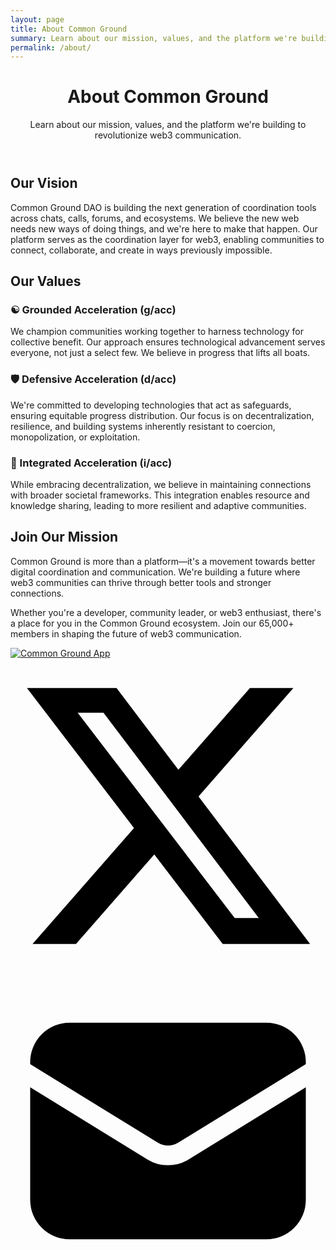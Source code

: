 ```yaml
---
layout: page
title: About Common Ground
summary: Learn about our mission, values, and the platform we're building to revolutionize web3 communication.
permalink: /about/
---
```


<header class="page-header">
    <h1 class="page-title">About Common Ground</h1>
    <p class="page-summary">Learn about our mission, values, and the platform we're building to revolutionize web3 communication.</p>
</header>

## Our Vision

Common Ground DAO is building the next generation of coordination tools across chats, calls, forums, and ecosystems. We believe the new web needs new ways of doing things, and we're here to make that happen. Our platform serves as the coordination layer for web3, enabling communities to connect, collaborate, and create in ways previously impossible.

## Our Values

### ☯️ Grounded Acceleration (g/acc)
We champion communities working together to harness technology for collective benefit. Our approach ensures technological advancement serves everyone, not just a select few. We believe in progress that lifts all boats.

### 🛡️ Defensive Acceleration (d/acc)
We're committed to developing technologies that act as safeguards, ensuring equitable progress distribution. Our focus is on decentralization, resilience, and building systems inherently resistant to coercion, monopolization, or exploitation.

### 🔗 Integrated Acceleration (i/acc)
While embracing decentralization, we believe in maintaining connections with broader societal frameworks. This integration enables resource and knowledge sharing, leading to more resilient and adaptive communities.

## Join Our Mission

Common Ground is more than a platform—it's a movement towards better digital coordination and communication. We're building a future where web3 communities can thrive through better tools and stronger connections.

Whether you're a developer, community leader, or web3 enthusiast, there's a place for you in the Common Ground ecosystem. Join our 65,000+ members in shaping the future of web3 communication.

<div class="social-links">
    <a href="https://app.cg/c/commonground" target="_blank" class="social-link">
        <img src="{{ '/assets/images/common-ground.png' | relative_url }}" alt="Common Ground App" class="social-icon cg">
    </a>
    <a href="https://twitter.com/CommonGround_cg" target="_blank" class="social-link">
        <svg viewBox="0 0 24 24" aria-hidden="true" class="social-icon twitter">
            <path d="M18.244 2.25h3.308l-7.227 8.26 8.502 11.24H16.17l-5.214-6.817L4.99 21.75H1.68l7.73-8.835L1.254 2.25H8.08l4.713 6.231zm-1.161 17.52h1.833L7.084 4.126H5.117z"></path>
        </svg>
    </a>
    <a href="mailto:ola@dao.cg" class="social-link">
        <svg viewBox="0 0 24 24" aria-hidden="true" class="social-icon email">
            <path d="M1.5 8.67v8.58a3 3 0 003 3h15a3 3 0 003-3V8.67l-8.928 5.493a3 3 0 01-3.144 0L1.5 8.67z"></path>
            <path d="M22.5 6.908V6.75a3 3 0 00-3-3h-15a3 3 0 00-3 3v.158l9.714 5.978a1.5 1.5 0 001.572 0L22.5 6.908z"></path>
        </svg>
    </a>
</div> 
